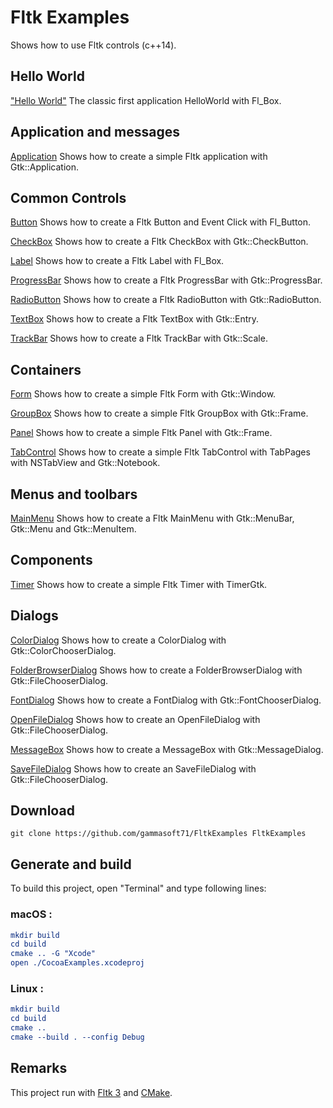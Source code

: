 
# Fltk Examples

Shows how to use Fltk controls (c++14).

## Hello World

["Hello World"](src/HelloWorld) The classic first application HelloWorld with Fl_Box.

## Application and messages

[Application](src/Application) Shows how to create a simple Fltk application with Gtk::Application.

## Common Controls

[Button](src/Button) Shows how to create a Fltk Button and Event Click with Fl_Button.

[CheckBox](src/CheckBox) Shows how to create a Fltk CheckBox with Gtk::CheckButton.

[Label](src/Label) Shows how to create a Fltk Label with Fl_Box.

[ProgressBar](src/ProgressBar) Shows how to create a Fltk ProgressBar with Gtk::ProgressBar.

[RadioButton](src/RadioButton) Shows how to create a Fltk RadioButton with Gtk::RadioButton.

[TextBox](src/TextBox) Shows how to create a Fltk TextBox with Gtk::Entry.

[TrackBar](src/TrackBar) Shows how to create a Fltk TrackBar with Gtk::Scale.

## Containers

[Form](src/Form) Shows how to create a simple Fltk Form with Gtk::Window.

[GroupBox](src/GroupBox) Shows how to create a simple Fltk GroupBox with Gtk::Frame.

[Panel](src/Panel) Shows how to create a simple Fltk Panel with Gtk::Frame.

[TabControl](src/TabControl) Shows how to create a simple Fltk TabControl with TabPages with NSTabView and Gtk::Notebook.

## Menus and toolbars

[MainMenu](src/MainMenu) Shows how to create a Fltk MainMenu with Gtk::MenuBar, Gtk::Menu and Gtk::MenuItem.

## Components

[Timer](src/Timer) Shows how to create a simple Fltk Timer with TimerGtk.

## Dialogs

[ColorDialog](src/ColorDialog) Shows how to create a ColorDialog with Gtk::ColorChooserDialog.

[FolderBrowserDialog](src/FolderBrowserDialog) Shows how to create a FolderBrowserDialog with Gtk::FileChooserDialog.

[FontDialog](src/FontDialog) Shows how to create a FontDialog with Gtk::FontChooserDialog.

[OpenFileDialog](src/OpenFileDialog) Shows how to create an OpenFileDialog with Gtk::FileChooserDialog.

[MessageBox](src/MessageBox) Shows how to create a MessageBox with Gtk::MessageDialog.

[SaveFileDialog](src/SaveFileDialog) Shows how to create an SaveFileDialog with Gtk::FileChooserDialog.

## Download

``` shell
git clone https://github.com/gammasoft71/FltkExamples FltkExamples
```

## Generate and build

To build this project, open "Terminal" and type following lines:

### macOS :

``` cmake
mkdir build
cd build
cmake .. -G "Xcode"
open ./CocoaExamples.xcodeproj
```


### Linux :

``` cmake
mkdir build
cd build
cmake .. 
cmake --build . --config Debug
```

## Remarks

This project run with [Fltk 3](https://www.Fltk.org) and [CMake](https://cmake.org).
